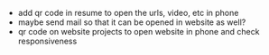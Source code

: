 - add qr code in resume to open the urls, video, etc in phone
- maybe send mail so that it can be opened in website as well?
- qr code on website projects to open website in phone and check responsiveness
